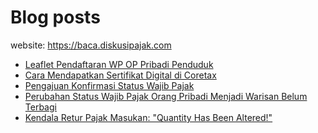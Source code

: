 # Blog posts

website: https://baca.diskusipajak.com

<!-- BLOG-POST-LIST:START -->
- [Leaflet Pendaftaran WP OP Pribadi Penduduk](https://baca.diskusipajak.com/leaflet-pendaftaran-wp-op-pribadi-penduduk/)
- [Cara Mendapatkan Sertifikat Digital di Coretax](https://baca.diskusipajak.com/cara-mendapatkan-sertifikat-digital-di-coretax/)
- [Pengajuan Konfirmasi Status Wajib Pajak](https://baca.diskusipajak.com/pengajuan-konfirmasi-status-wajib-pajak/)
- [Perubahan Status Wajib Pajak Orang Pribadi Menjadi Warisan Belum Terbagi](https://baca.diskusipajak.com/perubahan-status-wajib-pajak-orang-pribadi-menjadi-warisan-belum-terbagi/)
- [Kendala Retur Pajak Masukan: &quot;Quantity Has Been Altered!&quot;](https://baca.diskusipajak.com/kendala-retur-pajak-masukan-quantity-has-been-altered/)
<!-- BLOG-POST-LIST:END -->

<!--
**kelaspajak/kelaspajak** is a ✨ _special_ ✨ repository because its `README.md` (this file) appears on your GitHub profile.

Here are some ideas to get you started:

- 🔭 I’m currently working on ...
- 🌱 I’m currently learning ...
- 👯 I’m looking to collaborate on ...
- 🤔 I’m looking for help with ...
- 💬 Ask me about ...
- 📫 How to reach me: ...
- 😄 Pronouns: ...
- ⚡ Fun fact: ...
-->
